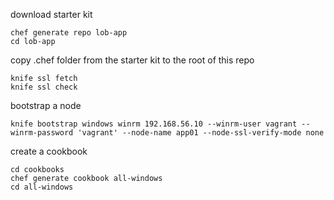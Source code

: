 download starter kit

```
chef generate repo lob-app
cd lob-app
```
copy .chef folder from the starter kit to the root of this repo

```
knife ssl fetch
knife ssl check

```

bootstrap a node

```
knife bootstrap windows winrm 192.168.56.10 --winrm-user vagrant --winrm-password 'vagrant' --node-name app01 --node-ssl-verify-mode none
```

create a cookbook

```
cd cookbooks
chef generate cookbook all-windows
cd all-windows
```
